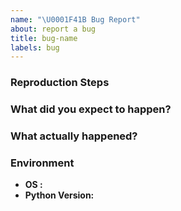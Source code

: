 ```yaml
---
name: "\U0001F41B Bug Report"
about: report a bug
title: bug-name
labels: bug
---
```


<!--
description of the bug:
-->


### Reproduction Steps

<!--
minimal amount of code that causes the bug (if possible) or a reference.

The code sample should be an SSCCE. See http://sscce.org/ for details.
In short, provide a code sample that we can copy/paste, run and reproduce.
-->

### What did you expect to happen?

<!--
What were you trying to achieve by performing the steps above?
-->

### What actually happened?

<!--
What is the unexpected behavior you were seeing? If you got an error, paste it here.
-->


### Environment

- **OS            :**
- **Python Version:** <!-- [Python (3.7.3) | etc... ] -->
